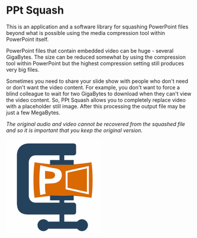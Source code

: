 # PPt Squash

This is an application and a software library for squashing PowerPoint files
beyond what is possible using the media compression tool within PowerPoint
itself.

PowerPoint files that contain embedded video can be huge - several GigaBytes.
The size can be reduced somewhat by using the compression tool within PowerPoint
but the highest compression setting still produces very big files.

Sometimes you need to share your slide show with people who don't need or
don't want the video content. For example, you don't want to force a blind
colleague to wait for two GigaBytes to download when they can't view the
video content. So, PPt Squash allows you to completely replace video with a placeholder
still image. After this processing the output file may be just a few MegaBytes.

*The original audio and video cannot be recovered from the squashed file and
so it is important that you keep the original version.*

![PPt Squash Icon](icon.png)


